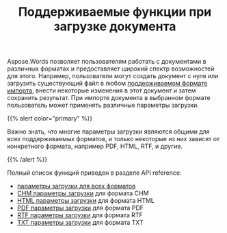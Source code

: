 ﻿---
title: Поддерживаемые функции при загрузке документа
second_title: Aspose.Words для Java
articleTitle: Поддерживаемые функции при загрузке документа
linktitle: Поддерживаемые функции при загрузке документа
description: "Загружайте и конвертируйте документы в большинстве популярных форматов и поддерживайте множество функций Microsoft Word."
type: docs
weight: 20
url: /ru/java/supported-features-on-document-load/
timestamp: 2024-01-27-14-07-04
---

Aspose.Words позволяет пользователям работать с документами в различных форматах и предоставляет широкий спектр возможностей для этого. Например, пользователи могут создать документ с нуля или загрузить существующий файл в любом [поддерживаемом формате импорта](/words/java/supported-document-formats/), внести некоторые изменения в этот документ и затем сохранить результат. При импорте документа в выбранном формате пользователь может применять различные параметры загрузки.

{{% alert color="primary" %}}

Важно знать, что многие параметры загрузки являются общими для всех поддерживаемых форматов, и только некоторые из них зависят от конкретного формата, например PDF, HTML, RTF, и другие.

{{% /alert %}}

Полный список функций приведен в разделе API reference:

- [параметры загрузки для всех форматов](https://reference.aspose.com/words/java/com.aspose.words/loadoptions/)
- [CHM параметры загрузки](https://reference.aspose.com/words/java/com.aspose.words/chmloadoptions/) для формата CHM
- [HTML параметры загрузки](https://reference.aspose.com/words/java/com.aspose.words/htmlloadoptions/) для формата HTML
- [PDF параметры загрузки](https://reference.aspose.com/words/java/com.aspose.words/pdfloadoptions/) для формата PDF
- [RTF параметры загрузки](https://reference.aspose.com/words/java/com.aspose.words/rtfloadoptions/) для формата RTF
- [TXT параметры загрузки](https://reference.aspose.com/words/java/com.aspose.words/txtloadoptions/) для формата TXT

